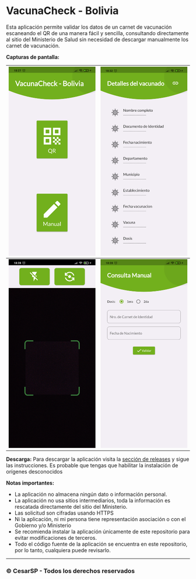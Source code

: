 # VacunaCheck - Bolivia
Esta aplicación permite validar los datos de un carnet de vacunación escaneando el QR de una manera fácil y sencilla, consultando directamente al sitio del Ministerio de Salud sin necesidad de descargar manualmente los carnet de vacunación.

**Capturas de pantalla:**

| ![Screenshot 1](./screenshot_1.png) | ![Screenshot 4](./screenshot_4.png) |
|-------------------------------------|---|
| ![Screenshot 2](./screenshot_2.png) | ![Screenshot 3](./screenshot_3.png) |

**Descarga:**
Para descargar la aplicación visita la [sección de releases](https://github.com/CesarSP99/vacunacheck-bo/releases/latest) y sigue las instrucciones. Es probable que tengas que habilitar la instalación de orígenes desconocidos

**Notas importantes:**
- La aplicación no almacena ningún dato o información personal.
- La aplicación no usa sitios intermediarios, toda la información es rescatada directamente del sitio del Ministerio.
- Las solicitud son cifradas usando HTTPS
- Ni la aplicación, ni mi persona tiene representación asociación o con el Gobierno y/o Ministerio
- Se recomienda instalar la aplicación únicamente de este repositorio para evitar modificaciones de terceros.
- Todo el código fuente de la aplicación se encuentra en este repositorio, por lo tanto, cualquiera puede revisarlo.

---

### © CesarSP - Todos los derechos reservados
